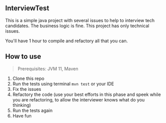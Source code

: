 ## InterviewTest

This is a simple java project with several issues to help to interview tech candidates.
The business logic is fine. This project has only technical issues.

You'll have 1 hour to compile and refactory all that you can.

## How to use

> Prerequisites: JVM 11, Maven

1. Clone this repo
2. Run the tests using terminal `mvn test` or your IDE
3. Fix the issues
4. Refactory the code (use your best efforts in this phase and speek while you are refactoring, to allow the interviewer knows what do you thinking)
5. Run the tests again
6. Have fun
